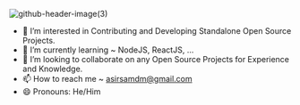 ![github-header-image(3)](https://github.com/Asir-Sam/Asir-Sam/assets/153070579/2c4dbacc-d566-4e26-abe0-a879a19cbbfd)

- 👀 I’m interested in Contributing and Developing Standalone Open Source Projects.
- 🌱 I’m currently learning ~ NodeJS, ReactJS, ...
- 💞️ I’m looking to collaborate on any Open Source Projects for Experience and Knowledge.
- 📫 How to reach me ~ asirsamdm@gmail.com
- 😄 Pronouns: He/Him

<!---
Asir-Sam/Asir-Sam is a ✨ special ✨ repository because its `README.md` (this file) appears on your GitHub profile.
You can click the Preview link to take a look at your changes.
--->

